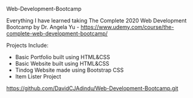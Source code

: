 Web-Development-Bootcamp

Everything I have learned taking The Complete 2020 Web Development Bootcamp by Dr. Angela Yu - https://www.udemy.com/course/the-complete-web-development-bootcamp/

Projects Include:
 - Basic Portfolio built using HTML&CSS
 - Basic Website built using HTML&CSS
 - Tindog Website made using Bootstrap CSS
 - Item Lister Project 
 







 
https://github.com/DavidCJAdindu/Web-Development-Bootcamp.git